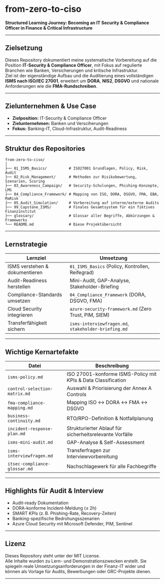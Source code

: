 # from-zero-to-ciso  
**Structured Learning Journey: Becoming an IT Security & Compliance Officer in Finance & Critical Infrastructure**

---

## Zielsetzung

Dieses Repository dokumentiert meine systematische Vorbereitung auf die Position **IT-Security & Compliance Officer**, mit Fokus auf regulierte Branchen wie Banken, Versicherungen und kritische Infrastruktur.  
Ziel ist der eigenständige Aufbau und die Auditierung eines vollständigen **ISMS nach ISO/IEC 27001**, erweitert um **DORA**, **NIS2**, **DSGVO** und nationale Anforderungen wie die **FMA-Rundschreiben**.

---

## Zielunternehmen & Use Case

- **Zielposition:** IT-Security & Compliance Officer 
- **Zielunternehmen:** Banken und Versciherungen
- **Fokus:** Banking-IT, Cloud-Infrastruktur, Audit-Readiness

---

## Struktur des Repositories

```plaintext
from-zero-to-ciso/
│
├── 01_ISMS_Basics/          # ISO27001 Grundlagen, Policy, Risk, Audit
├── 02_Risk_Management/      # Methoden zur Risikobewertung, Szenarien, Scoring
├── 03_Awareness_Campaign/   # Security-Schulungen, Phishing-Konzepte, LMS
├── 04_Compliance_Framework/ # Mapping von ISO, DORA, DSGVO, FMA, EBA, MaRisk
├── 05_Audit_Simulation/     # Vorbereitung auf interne/externe Audits
├── 99_Capstone_ISMS/        # Finales Gesamtsystem für ein fiktives Finanzinstitut
├── glossary/                # Glossar aller Begriffe, Abkürzungen & Frameworks
└── README.md                # Diese Projektübersicht

```
---

## Lernstrategie

| Lernziel                            | Umsetzung |
|-------------------------------------|-----------|
| ISMS verstehen & dokumentieren      | `01_ISMS_Basics` (Policy, Kontrollen, Reifegrad) |
| Audit-Readiness herstellen          | Mini-Audit, GAP-Analyse, Stakeholder-Briefing |
| Compliance-Standards umsetzen       | `04_Compliance_Framework` (DORA, DSGVO, FMA) |
| Cloud Security integrieren          | `azure-security-framework.md` (Zero Trust, PIM, SIEM) |
| Transferfähigkeit sichern           | `isms-interviewfragen.md`, `stakeholder-briefing.md` |

---

## Wichtige Kernartefakte

| Datei                             | Beschreibung |
|----------------------------------|--------------|
| `isms-policy.md`                 | ISO 27001-konforme ISMS-Policy mit KPIs & Data Classification |
| `control-selection-matrix.md`    | Auswahl & Priorisierung der Annex A Controls |
| `fma-compliance-mapping.md`      | Mapping ISO ↔ DORA ↔ FMA ↔ DSGVO |
| `business-continuity.md`         | RTO/RPO-Definition & Notfallplanung |
| `incident-response-plan.md`      | Strukturierter Ablauf für sicherheitsrelevante Vorfälle |
| `isms-mini-audit.md`             | GAP-Analyse & Self-Assessment |
| `isms-interviewfragen.md`        | Transferfragen zur Interviewvorbereitung |
| `itsec-compliance-glossar.md`    | Nachschlagewerk für alle Fachbegriffe |

---

## Highlights für Audit & Interview

- Audit-ready Dokumentation  
- DORA-konforme Incident-Meldung (≤ 2h)  
- SMART KPIs (z. B. Phishing-Rate, Recovery-Zeiten)  
- Banking-spezifische Bedrohungsszenarien  
- Azure Cloud Security mit Microsoft Defender, PIM, Sentinel

---

## Lizenz

Dieses Repository steht unter der MIT License.  
Alle Inhalte wurden zu Lern- und Demonstrationszwecken erstellt. Sie spiegeln reale Umsetzungsanforderungen in der Finanz-IT wider und können als Vorlage für Audits, Bewerbungen oder GRC-Projekte dienen.

---

